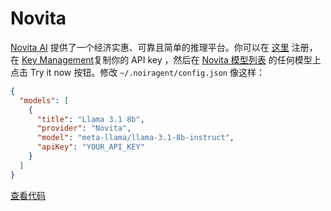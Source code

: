 # Novita

[Novita AI](https://novita.ai?utm_source=github_noiragentdev&utm_medium=github_readme&utm_campaign=github_link) 提供了一个经济实惠、可靠且简单的推理平台。你可以在 [这里](https://novita.ai/user/login?&redirect=/&utm_source=github_noiragentdev&utm_medium=github_readme&utm_campaign=github_link) 注册，在 [Key Management](https://novita.ai/settings/key-management?utm_source=github_noiragentdev&utm_medium=github_readme&utm_campaign=github_link)复制你的 API key ，然后在 [Novita 模型列表](https://novita.ai/llm-api?utm_source=github_noiragentdev&utm_medium=github_readme&utm_campaign=github_link) 的任何模型上点击 Try it now 按钮。修改 `~/.noiragent/config.json` 像这样：

```json title="config.json"
{
  "models": [
    {
      "title": "Llama 3.1 8b",
      "provider": "Novita",
      "model": "meta-llama/llama-3.1-8b-instruct",
      "apiKey": "YOUR_API_KEY"
    }
  ]
}
```

[查看代码](https://github.com/noiragentdev/noiragent/blob/main/core/llm/llms/Novita.ts)
